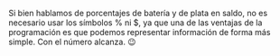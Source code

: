Si bien hablamos de porcentajes de batería y de plata en saldo, no es necesario usar los símbolos % ni $, ya que una de las ventajas de la programación es que podemos representar información de forma más simple. Con el número alcanza. :wink:
